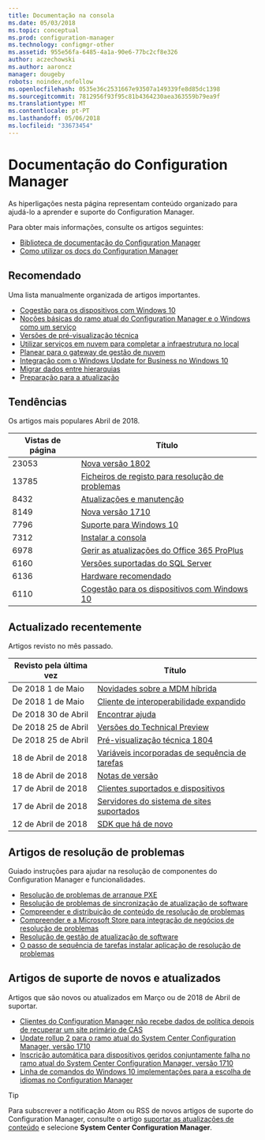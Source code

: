 ```yaml
---
title: Documentação na consola
ms.date: 05/03/2018
ms.topic: conceptual
ms.prod: configuration-manager
ms.technology: configmgr-other
ms.assetid: 955e56fa-6485-4a1a-90e6-77bc2cf8e326
author: aczechowski
ms.author: aaroncz
manager: dougeby
robots: noindex,nofollow
ms.openlocfilehash: 0535e36c2531667e93507a149339fe8d85dc1398
ms.sourcegitcommit: 7812956f93f95c81b4364230aea363559b79ea9f
ms.translationtype: MT
ms.contentlocale: pt-PT
ms.lasthandoff: 05/06/2018
ms.locfileid: "33673454"
---
```

<!-- 
feature 1357546
This page displays in-console, under the Support workspace, Documentation node. 
-->


# <a name="configuration-manager-documentation"></a>Documentação do Configuration Manager
As hiperligações nesta página representam conteúdo organizado para ajudá-lo a aprender e suporte do Configuration Manager. 

Para obter mais informações, consulte os artigos seguintes:
- [Biblioteca de documentação do Configuration Manager](https://docs.microsoft.com/sccm)  
- [Como utilizar os docs do Configuration Manager](https://docs.microsoft.com/sccm/core/understand/use-docs)



## <a name="recommended"></a>Recomendado 
Uma lista manualmente organizada de artigos importantes.

- [Cogestão para os dispositivos com Windows 10](/sccm/core/clients/manage/co-management-overview)
- [Noções básicas do ramo atual do Configuration Manager e o Windows como um serviço](/sccm/core/understand/configuration-manager-and-windows-as-service)
- [Versões de pré-visualização técnica](/sccm/core/get-started/technical-preview)
- [Utilizar serviços em nuvem para completar a infraestrutura no local](/sccm/core/understand/use-cloud-services)
- [Planear para o gateway de gestão de nuvem](/sccm/core/clients/manage/plan-cloud-management-gateway)
- [Integração com o Windows Update for Business no Windows 10](/sccm/sum/deploy-use/integrate-windows-update-for-business-windows-10)
- [Migrar dados entre hierarquias](/sccm/core/migration/migrate-data-between-hierarchies)
- [Preparação para a atualização](/sccm/core/clients/manage/upgrade/upgrade-analytics)



## <a name="trending"></a>Tendências
Os artigos mais populares Abril de 2018.

| Vistas de página | Título | 
| ----- | ----- | 
| 23053 | [Nova versão 1802](/sccm/core/plan-design/changes/whats-new-in-version-1802) | 
| 13785 | [Ficheiros de registo para resolução de problemas](/sccm/core/plan-design/hierarchy/log-files) | 
| 8432 | [Atualizações e manutenção](/sccm/core/servers/manage/updates) | 
| 8149 | [Nova versão 1710](/sccm/core/plan-design/changes/whats-new-in-version-1710) | 
| 7796 | [Suporte para Windows 10](/sccm/core/plan-design/configs/support-for-windows-10) | 
| 7312 | [Instalar a consola](/sccm/core/servers/deploy/install/install-consoles) | 
| 6978 | [Gerir as atualizações do Office 365 ProPlus](/sccm/sum/deploy-use/manage-office-365-proplus-updates) | 
| 6160 | [Versões suportadas do SQL Server](/sccm/core/plan-design/configs/support-for-sql-server-versions) | 
| 6136 | [Hardware recomendado](/sccm/core/plan-design/configs/recommended-hardware) | 
| 6110 | [Cogestão para os dispositivos com Windows 10](/sccm/core/clients/manage/co-management-overview) | 



## <a name="recently-updated"></a>Actualizado recentemente
Artigos revisto no mês passado.

| Revisto pela última vez | Título | 
|-----|-----|
| De 2018 1 de Maio | [Novidades sobre a MDM híbrida](/sccm/mdm/understand/whats-new-in-hybrid-mobile-device-management) | 
| De 2018 1 de Maio | [Cliente de interoperabilidade expandido](/sccm/core/understand/interoperability-client) | 
| De 2018 30 de Abril | [Encontrar ajuda](/sccm/core/understand/find-help) | 
| De 2018 25 de Abril | [Versões do Technical Preview](/sccm/core/get-started/technical-preview) | 
| De 2018 25 de Abril | [Pré-visualização técnica 1804](/sccm/core/get-started/capabilities-in-technical-preview-1804) | 
| 18 de Abril de 2018 | [Variáveis incorporadas de sequência de tarefas](/sccm/osd/understand/task-sequence-built-in-variables) | 
| 18 de Abril de 2018 | [Notas de versão](/sccm/core/servers/deploy/install/release-notes) | 
| 17 de Abril de 2018 | [Clientes suportados e dispositivos](/sccm/core/plan-design/configs/supported-operating-systems-for-clients-and-devices) | 
| 17 de Abril de 2018 | [Servidores do sistema de sites suportados](/sccm/core/plan-design/configs/supported-operating-systems-for-site-system-servers) | 
| 12 de Abril de 2018 | [SDK que há de novo](/sccm/develop/core/changes/what-s-new-in-the-system-center-configuration-manager-sdk) | 



## <a name="troubleshooting-articles"></a>Artigos de resolução de problemas
Guiado instruções para ajudar na resolução de componentes do Configuration Manager e funcionalidades.

- [Resolução de problemas de arranque PXE](https://support.microsoft.com/help/10082)
- [Resolução de problemas de sincronização de atualização de software](https://support.microsoft.com/help/10059)
- [Compreender e distribuição de conteúdo de resolução de problemas](https://support.microsoft.com/help/4000401)
- [Compreender e a Microsoft Store para integração de negócios de resolução de problemas](https://support.microsoft.com/help/4010214)
- [Resolução de gestão de atualização de software](https://support.microsoft.com/help/10680)
- [O passo de sequência de tarefas instalar aplicação de resolução de problemas](https://support.microsoft.com/help/18408/)



## <a name="new-and-updated-support-articles"></a>Artigos de suporte de novos e atualizados
Artigos que são novos ou atualizados em Março ou de 2018 de Abril de suportar.

- [Clientes do Configuration Manager não recebe dados de política depois de recuperar um site primário de CAS](https://support.microsoft.com/help/4095539)
- [Update rollup 2 para o ramo atual do System Center Configuration Manager, versão 1710](https://support.microsoft.com/help/4086143)
- [Inscrição automática para dispositivos geridos conjuntamente falha no ramo atual do System Center Configuration Manager, versão 1710](https://support.microsoft.com/help/4088970)
- [Linha de comandos do Windows 10 implementações para a escolha de idiomas no Configuration Manager](https://support.microsoft.com/help/4088140)

> [!Tip]  
> Para subscrever a notificação Atom ou RSS de novos artigos de suporte do Configuration Manager, consulte o artigo [suportar as atualizações de conteúdo](https://support.microsoft.com/help/4089498/) e selecione **System Center Configuration Manager**.  

